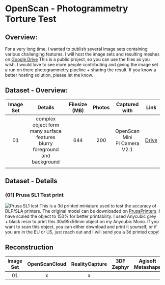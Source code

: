 # OpenScan - Photogrammetry Torture Test

## Overview:

For a very long time, i wanted to publish several  image sets containing various challenging features. I will host the image sets and resulting meshes on [Google Drive](https://drive.google.com/drive/folders/17gwZCjs7iHAg9MYrOH1vxBhsXcBB6EWp?usp=sharing)
This is a public project, so you can use the files as you wish. I would love to see more people contributing and giving the image set a run on there photogrammetry pipeline + sharing the result.
If you know a better hosting solution, please let me know.



## Dataset - Overview:

|Image Set|Details|Filesize (MB)|Photos|Captured with|Link|
|:---:|:---:|:---:|:---:|:---:|:---:|
|01|complex object form<br />many surface features<br />blurry foreground and background|644|200|OpenScan Mini<br />Pi Camera V2.1|[Drive](https://drive.google.com/drive/folders/15zAvuZRO3YX1WXOl7bdb167kNNcqVpso?usp=sharing)|
| | | | | | |

## Dataset - Details
### (01) Prusa SL1 Test print
![Prusa SL1 test](https://i.imgur.com/IFdjokH.jpg)
This is a 3d printed miniature used to test the accuracy of DLP/SLA printers. The original model can be downloaded on [PrusaPrinters](https://www.prusaprinters.org/prints/5375). I have scaled the object to 150% for better printability. I used Anycubic grey + black resin to print this 30x95x56mm object on my Anycubic Mono. If you want to scan this object, you can either download and print it yourself, or if you are in the EU or US, just reach out and I will send you a 3d printed copy!



## Reconstruction

|Image Set|OpenScanCloud|RealityCapture|3DF Zephyr|Agisoft Metashape|Meshroom|VisualSFM|Regard3D|
|:---:|:---:|:---:|:---:|:---:|:---:|:---:|:---:|
|01 |x |x | | | | | |
